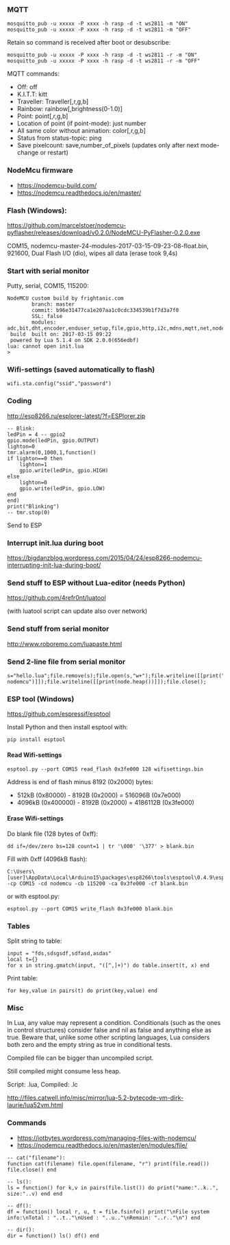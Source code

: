 ### MQTT
```
mosquitto_pub -u xxxxx -P xxxx -h rasp -d -t ws2811 -m "ON"
mosquitto_pub -u xxxxx -P xxxx -h rasp -d -t ws2811 -m "OFF"
```

Retain so command is received after boot or desubscribe:
```
mosquitto_pub -u xxxxx -P xxxx -h rasp -d -t ws2811 -r -m "ON"
mosquitto_pub -u xxxxx -P xxxx -h rasp -d -t ws2811 -r -m "OFF"
```

MQTT commands:
- Off: off
- K.I.T.T: kitt
- Traveller: Traveller[,r,g,b]
- Rainbow: rainbow[,brightness(0-1.0)]
- Point: point[,r,g,b]
- Location of point (if point-mode): just number
- All same color without animation: color[,r,g,b]
- Status from status-topic: ping
- Save pixelcount: save,number_of_pixels (updates only after next mode-change or restart)


### NodeMcu firmware
- https://nodemcu-build.com/
- https://nodemcu.readthedocs.io/en/master/

### Flash (Windows):
https://github.com/marcelstoer/nodemcu-pyflasher/releases/download/v0.2.0/NodeMCU-PyFlasher-0.2.0.exe

COM15, nodemcu-master-24-modules-2017-03-15-09-23-08-float.bin, 921600, Dual Flash I/O (dio), wipes all data
(erase took 9,4s)

### Start with serial monitor
Putty, serial, COM15, 115200:
```
NodeMCU custom build by frightanic.com
        branch: master
        commit: b96e31477ca1e207aa1c0cdc334539b1f7d3a7f0
        SSL: false
        modules: adc,bit,dht,encoder,enduser_setup,file,gpio,http,i2c,mdns,mqtt,net,node,ow,pwm,rfswitch,rotary,spi,struct,tmr,uart,wifi,ws2801,ws2812
 build  built on: 2017-03-15 09:22
 powered by Lua 5.1.4 on SDK 2.0.0(656edbf)
lua: cannot open init.lua
>
```

### Wifi-settings (saved automatically to flash)
```
wifi.sta.config("ssid","password")
```

### Coding
http://esp8266.ru/esplorer-latest/?f=ESPlorer.zip

```
-- Blink:
ledPin = 4 -- gpio2
gpio.mode(ledPin, gpio.OUTPUT)
lighton=0
tmr.alarm(0,1000,1,function()
if lighton==0 then
    lighton=1
    gpio.write(ledPin, gpio.HIGH)
else
    lighton=0
    gpio.write(ledPin, gpio.LOW)
end
end)
print("Blinking")
-- tmr.stop(0)
```

Send to ESP

### Interrupt init.lua during boot
https://bigdanzblog.wordpress.com/2015/04/24/esp8266-nodemcu-interrupting-init-lua-during-boot/

### Send stuff to ESP without Lua-editor (needs Python)
https://github.com/4refr0nt/luatool

(with luatool script can update also over network)

### Send stuff from serial monitor
http://www.roboremo.com/luapaste.html

### Send 2-line file from serial monitor
```
s="hello.lua";file.remove(s);file.open(s,"w+");file.writeline([[print("hello nodemcu")]]);file.writeline([[print(node.heap())]]);file.close();
```

### ESP tool (Windows)
https://github.com/espressif/esptool

Install Python and then install esptool with:
```
pip install esptool
```

#### Read Wifi-settings
```
esptool.py --port COM15 read_flash 0x3fe000 128 wifisettings.bin
```
Address is end of flash minus 8192 (0x2000) bytes: 
- 512kB (0x80000) - 8192B (0x2000) = 516096B (0x7e000)
- 4096kB (0x400000) - 8192B (0x2000) = 4186112B (0x3fe000)

#### Erase Wifi-settings
Do blank file (128 bytes of 0xff):
```
dd if=/dev/zero bs=128 count=1 | tr '\000' '\377' > blank.bin
```
Fill with 0xff (4096kB flash):
```
C:\Users\[user]\AppData\Local\Arduino15\packages\esp8266\tools\esptool\0.4.9\esptool.exe -cp COM15 -cd nodemcu -cb 115200 -ca 0x3fe000 -cf blank.bin
```
or with esptool.py:
```
esptool.py --port COM15 write_flash 0x3fe000 blank.bin
```
### Tables
Split string to table:
```
input = "fds,sdsgsdf,sdfasd,asdas"
local t={}
for x in string.gmatch(input, "([^,]+)") do table.insert(t, x) end
```
Print table:
```
for key,value in pairs(t) do print(key,value) end
```

### Misc

In Lua, any value may represent a condition. Conditionals (such as the ones in control structures) consider false and nil as false and anything else as true. Beware that, unlike some other scripting languages, Lua considers both zero and the empty string as true in conditional tests.

Compiled file can be bigger than uncompiled script.

Still compiled might consume less heap.

Script: .lua, Compiled: .lc

http://files.catwell.info/misc/mirror/lua-5.2-bytecode-vm-dirk-laurie/lua52vm.html

### Commands
- https://iotbytes.wordpress.com/managing-files-with-nodemcu/
- https://nodemcu.readthedocs.io/en/master/en/modules/file/
```
-- cat("filename"):
function cat(filename) file.open(filename, "r") print(file.read()) file.close() end

-- ls():
ls = function() for k,v in pairs(file.list()) do print("name:"..k..", size:"..v) end end

-- df():
df = function() local r, u, t = file.fsinfo() print("\nFile system info:\nTotal : "..t.."\nUsed : "..u.."\nRemain: "..r.."\n") end

-- dir():
dir = function() ls() df() end
```
